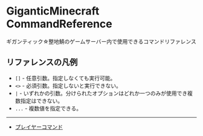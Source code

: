# GiganticMinecraft CommandReference

ギガンティック☆整地鯖のゲームサーバー内で使用できるコマンドリファレンス

## リファレンスの凡例

- `[]` - 任意引数。指定しなくても実行可能。
- `<>` - 必須引数。指定しないと実行できない。
- `|` - いずれかの引数。分けられたオプションはどれか一つのみが使用でき複数指定はできない。
- `...` - 複数値を指定できる。

----

- [プレイヤーコマンド](player-command.md)
